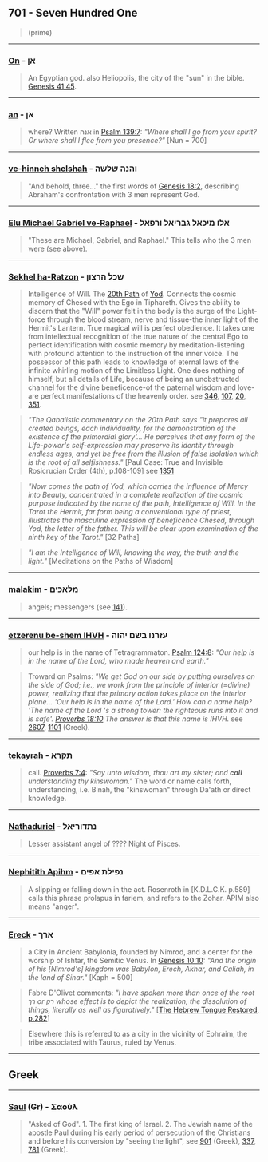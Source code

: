 ## 701 - Seven Hundred One
> (prime)

---

### [On](/keys/ANf) - אן
> An Egyptian god. also Heliopolis, the city of the "sun" in the bible. [Genesis 41:45](http://biblehub.com/genesis/41-45.htm).

---

### [an](/keys/ANf) - אן
> where? Written אנה in [Psalm 139:7](http://biblehub.com/psalms/139-7.htm): *"Where shall I go from your spirit? Or where shall I flee from you presence?"* [Nun = 700]

---

### [ve-hinneh shelshah](/keys/VHNH.ShLShH) - והנה שלשה
> "And behold, three..." the first words of [Genesis 18:2](http://biblehub.com/genesis/18-2.htm), describing Abraham's confrontation with 3 men represent God.

---

### [Elu Michael Gabriel ve-Raphael](/keys/ALV.MIKAL.GBRIAL.VRPAL) - אלו מיכאל גבריאל ורפאל
> "These are Michael, Gabriel, and Raphael." This tells who the 3 men were (see above).

---

### [Sekhel ha-Ratzon](/keys/ShKL.HRTzVN) - שכל הרצון
> Intelligence of Will. The [20th Path](20) of [Yod](/keys/I). Connects the cosmic memory of Chesed with the Ego in Tiphareth. Gives the ability to discern that the "Will" power felt in the body is the surge of the Light-force through the blood stream, nerve and tissue-the inner light of the Hermit's Lantern. True magical will is perfect obedience. It takes one from intellectual recognition of the true nature of the central Ego to perfect identification with cosmic memory by meditation-listening with profound attention to the instruction of the inner voice. The possessor of this path leads to knowledge of eternal laws of the infinite whirling motion of the Limitless Light. One does nothing of himself, but all details of Life, because of being an unobstructed channel for the divine beneficence-of the paternal wisdom and love-are perfect manifestations of the heavenly order. see [346](346), [107](107), [20](20), [351](351).

> *"The Qabalistic commentary on the 20th Path says "it prepares all created beings, each individuality, for the demonstration of the existence of the primordial glory'... He perceives that any form of the Life-power's self-expression may preserve its identity through endless ages, and yet be free from the illusion of false isolation which is the root of all selfishness."* [Paul Case: True and Invisible Rosicrucian Order (4th), p.108-109] see [1351](1351)

> *"Now comes the path of Yod, which carries the influence of Mercy into Beauty, concentrated in a complete realization of the cosmic purpose indicated by the name of the path, Intelligence of Will. In the Tarot the Hermit, far form being a conventional type of priest, illustrates the masculine expression of beneficence Chesed, through Yod, the letter of the father. This will be clear upon examination of the ninth key of the Tarot."* [32 Paths]

> *"I am the Intelligence of Will, knowing the way, the truth and the light."* [Meditations on the Paths of Wisdom]

---

### [malakim](/keys/MLAKIMf) - מלאכים
> angels; messengers (see [141](141)).

---

### [etzerenu be-shem IHVH](/keys/OZRNV.BShM.IHVH) - עזרנו בשם יהוה
> our help is in the name of Tetragrammaton. [Psalm 124:8](http://biblehub.com/psalms/124-8.htm): *"Our help is in the name of the Lord, who made heaven and earth."*

> Troward on Psalms: *"We get God on our side by putting ourselves on the side of God; i.e., we work from the principle of interior (=divine) power, realizing that the primary action takes place on the interior plane... 'Our help is in the name of the Lord.' How can a name help? 'The name of the Lord 's a strong tower: the righteous runs into it and is safe'. [Proverbs 18:10](http://biblehub.com/proverbs/18-10.htm) The answer is that this name is IHVH.* see [2607](2607), [1101](1101) (Greek).

---

### [tekayrah](/keys/ThPRA) - תקרא
> call. [Proverbs 7:4](http://biblehub.com/proverbs/7-4.htm): *"Say unto wisdom, thou art my sister; and **call** understanding thy kinswoman."* The word or name calls forth, understanding, i.e. Binah, the "kinswoman" through Da'ath or direct knowledge.

---

### [Nathaduriel](/keys/NThDVRIAL) - נתדוריאל
> Lesser assistant angel of ???? Night of Pisces.

---

### [Nephitith Apihm](/keys/NPILTh.APIM) - נפילת אפים
> A slipping or falling down in the act. Rosenroth in [K.D.L.C.K. p.589] calls this phrase prolapus in fariem, and refers to the Zohar. APIM also means "anger".

---

### [Ereck](/keys/ARKf) - ארך
> a City in Ancient Babylonia, founded by Nimrod, and a center for the worship of Ishtar, the Semitic Venus. In [Genesis 10:10](http://biblehub.com/genesis/10-10.htm): *"And the origin of his [Nimrod's] kingdom was Babylon, Erech, Akhar, and Caliah, in the land of Sinar."* [Kaph = 500]

> Fabre D'Olivet comments: *"I have spoken more than once of the root רך or רק whose effect is to depict the realization, the dissolution of things, literally as well as figuratively."* [[The Hebrew Tongue Restored, p.282](https://archive.org/stream/hebraictongueres00fabriala#page/282/mode/2up)]

> Elsewhere this is referred to as a city in the vicinity of Ephraim, the tribe associated with Taurus, ruled by Venus.

---

## Greek

---

### [Saul](/greek?word=saoul) (Gr) - Σαοὺλ
> "Asked of God". 1. The first king of Israel. 2. The Jewish name of the apostle Paul during his early period of persecution of the Christians and before his conversion by "seeing the light", see [901](901) (Greek), [337](337), [781](781) (Greek).

